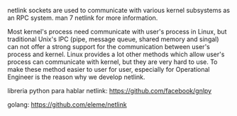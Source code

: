 netlink sockets are used to communicate with various kernel subsystems as an RPC system. man 7 netlink for more information.

Most kernel's process need communicate with user's process in Linux, but traditional Unix's IPC (pipe, message queue, shared memory and singal) can not offer a strong support for the communication between user's process and kernel. Linux provides a lot other methods which allow user's process can communicate with kernel, but they are very hard to use. To make these method easier to user for user, especially for Operational Engineer is the reason why we develop netlink.

libreria python para hablar netlink:
https://github.com/facebook/gnlpy

golang:
https://github.com/eleme/netlink

